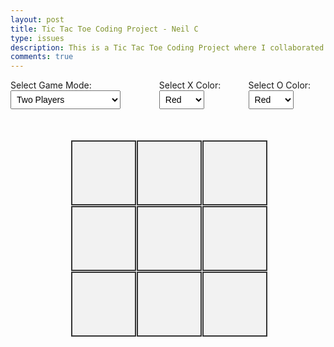 ```yaml
---
layout: post
title: Tic Tac Toe Coding Project - Neil C
type: issues
description: This is a Tic Tac Toe Coding Project where I collaborated with my partner to help me create it. We both added our own unique spin to this classic game.
comments: true
---
```


<style>
.game-board {
    display: grid;
    grid-template-columns: repeat(3, 100px);
    grid-template-rows: repeat(3, 100px);
    gap: 5px;
    justify-content: center;
    margin-top: 50px;
}
.cell {
    width: 100px;
    height: 100px;
    background-color: #f2f2f2;
    display: flex;
    justify-content: center;
    align-items: center;
    font-size: 2em;
    cursor: pointer;
    border: 2px solid #333;
}
.message {
    text-align: center;
    font-size: 1.5em;
    margin-top: 20px;
}
.options {
    display: flex;
    justify-content: center;
    gap: 20px;
    margin-bottom: 20px;
}
select {
    font-size: 1em;
    padding: 5px;
}
</style>

<div class="options">
    <div>
        <label for="game-mode">Select Game Mode: </label>
        <select id="game-mode">
            <option value="player">Two Players</option>
            <option value="computer">Play Against Computer</option>
        </select>
    </div>
    <div>
        <label for="x-color">Select X Color: </label>
        <select id="x-color">
            <option value="red">Red</option>
            <option value="blue">Blue</option>
            <option value="yellow">Yellow</option>
            <option value="green">Green</option>
        </select>
    </div>
    <div>
        <label for="o-color">Select O Color: </label>
        <select id="o-color">
            <option value="red">Red</option>
            <option value="blue">Blue</option>
            <option value="yellow">Yellow</option>
            <option value="green">Green</option>
        </select>
    </div>
</div>

<div class="game-board">
    <div class="cell" data-index="0"></div>
    <div class="cell" data-index="1"></div>
    <div class="cell" data-index="2"></div>
    <div class="cell" data-index="3"></div>
    <div class="cell" data-index="4"></div>
    <div class="cell" data-index="5"></div>
    <div class="cell" data-index="6"></div>
    <div class="cell" data-index="7"></div>
    <div class="cell" data-index="8"></div>
</div>

<div class="message"></div>

<script>
const cells = document.querySelectorAll('.cell');
const message = document.querySelector('.message');
let currentPlayer = 'X';
let board = Array(9).fill(null);
let isGameActive = true;

const xColorSelect = document.getElementById('x-color');
const oColorSelect = document.getElementById('o-color');
let xColor = xColorSelect.value;
let oColor = oColorSelect.value;

const gameModeSelect = document.getElementById('game-mode');
let gameMode = gameModeSelect.value;

xColorSelect.addEventListener('change', () => {
    xColor = xColorSelect.value;
});

oColorSelect.addEventListener('change', () => {
    oColor = oColorSelect.value;
});

gameModeSelect.addEventListener('change', () => {
    gameMode = gameModeSelect.value;
});

const winningConditions = [
    [0, 1, 2],
    [3, 4, 5],
    [6, 7, 8],
    [0, 3, 6],
    [1, 4, 7],
    [2, 5, 8],
    [0, 4, 8],
    [2, 4, 6],
];

function checkWinner() {
    for (const condition of winningConditions) {
        const [a, b, c] = condition;
        if (board[a] && board[a] === board[b] && board[a] === board[c]) {
            isGameActive = false;
            return board[a];
        }
    }
    if (!board.includes(null)) return 'Draw';
    return null;
}

function computerMove() {
    let availableMoves = board.map((val, idx) => val === null ? idx : null).filter(val => val !== null);
    if (availableMoves.length > 0) {
        const randomMove = availableMoves[Math.floor(Math.random() * availableMoves.length)];
        board[randomMove] = 'O';
        cells[randomMove].textContent = 'O';
        cells[randomMove].style.color = oColor;

        const winner = checkWinner();
        if (winner) {
            message.textContent = winner === 'Draw' ? "It's a draw!" : `${winner} wins!`;
        } else {
            currentPlayer = 'X';
        }
    }
}

function handleClick(e) {
    const index = e.target.dataset.index;
    if (!isGameActive || board[index]) return;

    board[index] = currentPlayer;
    e.target.textContent = currentPlayer;
    e.target.style.color = currentPlayer === 'X' ? xColor : oColor;

    const winner = checkWinner();
    if (winner) {
        message.textContent = winner === 'Draw' ? "It's a draw!" : `${winner} wins!`;
    } else {
        if (gameMode === 'computer' && currentPlayer === 'X') {
            currentPlayer = 'O';
            setTimeout(computerMove, 500);  // Let the computer make its move after a short delay
        } else {
            currentPlayer = currentPlayer === 'X' ? 'O' : 'X';
        }
    }
}

cells.forEach(cell => cell.addEventListener('click', handleClick));
</script>
